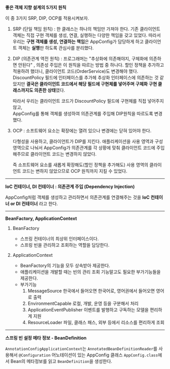 **좋은 객체 지향 설계의 5가지 원칙**

이 중 3가지 SRP, DIP, OCP를 적용시켜보자.

1. SRP (단일 책임 원칙) : 한 클래스는 하나의 책임만 가져야 한다.
   기존 클라이언트 객체는 직접 구현 객체를 생성, 연결, 실행하는 다양한 책임을 갖고 있었다.
   따라서 우리는 **구현 객체를 생성, 연결하는 책임**은 AppConfig가 담당하게 하고 클라이언트 객체는 **실행**만 하도록 관심사를 분리했다.

2. DIP (의존관계 역전 원칙) : 프로그래머는 "추상화에 의존해야지, 구체화에 의존하면 안된다" , 의존성 주입은 이 원칙을 따르는 방법 중 하나다. 
    할인 정책을 추가하고 적용하려 했더니, 클라이언트 코드(OrderService)도 변경해야 했다. DiscountPolicy 필드에 인터페이스를 추가헤 추상화 인터페이스에
    의존하는 것 같았지만 **결국은 클라이언트 코드에서 해당 필드에 구현체를 넣어주며 구체화 구현 클래스까지도 의존한 상태**였다.

    따라서 우리는 클라이언트 코드가 DiscountPolicy 필드에 구현체를 직접 넣어주지 않고,  
    AppConfig를 통해 객체를 생성하여 의존관계를 주입해 DIP원칙을 따르도록 변경했다.

3. OCP : 소프트웨어 요소는 확장에는 열려 있으나 변경에는 닫혀 있어야 한다.
    
   다형성을 사용하고, 클라이언트가 DIP를 지킨다. 애플리케이션을 사용 영역과 구성 영역으로 나눠서
   AppConfig가 의존관계를 각 상황에 맞춰 클라이언트 코드에 주입해주므로 클라이언트 코드는 변경하지 않았다.

   즉 소프트웨어 요소를 새롭게 확장해도(할인 정책을 추가해도) 사용 영역의 클라이언트 코드는 변하지 않았으므로 OCP 원칙까지 지킬 수 있었다.

---

**IoC 컨테이너, DI 컨테이너 : 의존관계 주입 (Dependency Injection)**

AppConfig처럼 객체를 생성하고 관리하면서 의존관계를 연결해주는 것을 **IoC 컨테이너 or DI 컨테이너** 라고 한다.

---

**BeanFactory, ApplicationContext**

1. BeanFactory
   - 스프링 컨테이너의 최상위 인터페이스이다.
   - 스프링 빈을 관리하고 조회하는 역할을 담당한다.

2. ApplicationContext
   - BeanFactory의 기능을 모두 상속받아 제공한다.
   - 애플리케이션을 개발할 때는 빈의 관리 조회 기능말고도 필요한 부가기능들을 제공한다.
   - 부가기능
      1. MessageSource 
         한국에서 들어오면 한국어로, 영어권에서 들어오면 영어로 출력
      2. EnvironmentCapable
         로컬, 개발, 운영 등을 구분해서 처리
      3. ApplicationEventPublisher
         이벤트를 발행하고 구독하는 모델을 편리하게 지원
      4. ResourceLoader
         파일, 클래스 패스, 외부 등에서 리소스를 편리하게 조회

---

**스프링 빈 설정 메타 정보 - BeanDefinition**

`AnnotationConfigApplicationContext`는 `AnnotatedBeanDefinitionReader`를 사용해서
`@Configuration` 어노테이션이 있는 AppConfig 클래스 `AppConfig.class`에서 Bean의 메타정보를 읽고 `BeanDefinition`을 생성한다.

 